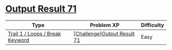 # [Output Result 71](https://www.codetree.ai/trails/complete/curated-cards/challenge-reading-k201826)

|Type|Problem XP|Difficulty|
|---|---|---|
|[Trail 1 / Loops / Break Keyword](https://www.codetree.ai/trail-info/novice-low/)|[[Challenge]Output Result 71](https://www.codetree.ai/trails/complete/curated-cards/challenge-reading-k201826/)|Easy|

